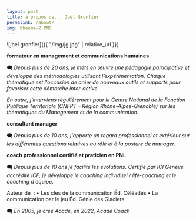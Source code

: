 ```yaml
---
layout: post
title: à propos de... Joël Gronfier
permalink: /about/
img: bheema-2.PNG
---
```

  ![joel gronfier]({{ "/img/jg.jpg" | relative_url }})

<b>formateur en management et communications humaines</b>

🗨 *Depuis plus de 20 ans, je mets en œuvre une pédagogie participative et développe des méthodologies utilisant l’expérimentation.
Chaque thématique est l'occasion de créer de nouveaux outils et supports pour favoriser cette démarche inter-active.*

*En outre, j'interviens régulièrement pour le Centre National de la Fonction Publique Territoriale (CNFPT – Région Rhône-Alpes-Grenoble) sur les thématiques du Management et de la communication.*



<b>consultant manager</b>

🗨 *Depuis plus de 10 ans, j'apporte un regard professionnel et extérieur sur les différentes questions relatives au rôle et à la posture de manager.*



<b>coach professionnel certifié et praticien en PNL</b>

🗨 *Depuis plus de 10 ans je facilite les évolutions.*
*Certifié par ICI Genève accrédité ICF, je développe le coaching individuel / life-coaching et le coaching d'équipe.*



Auteur de  :
    • Les clés de la communication Éd. Céléades 
    • La communication par le jeu Éd. Génie des Glaciers 

🗨 *En 2005, je créé Acadé, en 2022, Acadé Coach*
